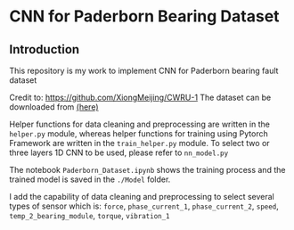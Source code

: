 # CNN for Paderborn Bearing Dataset
## Introduction
This repository is my work to implement CNN for Paderborn bearing fault dataset

Credit to: https://github.com/XiongMeijing/CWRU-1
The dataset can be downloaded from [(here)](https://mb.uni-paderborn.de/kat/forschung/datacenter/bearing-datacenter)

Helper functions for data cleaning and preprocessing are written in the `helper.py` module, whereas helper functions for training using Pytorch Framework are written in the `train_helper.py` module. To select two or three layers 1D CNN to be used, please refer to `nn_model.py`

The notebook `Paderborn_Dataset.ipynb` shows the training process and the trained model is saved in the `./Model` folder.

I add the capability of data cleaning and preprocessing to select several types of sensor which is:
`force`, `phase_current_1`, `phase_current_2`, `speed`, `temp_2_bearing_module`, `torque`, `vibration_1`
